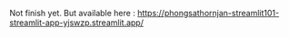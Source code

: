 Not finish yet. But available here : https://phongsathornjan-streamlit101-streamlit-app-yjswzp.streamlit.app/
